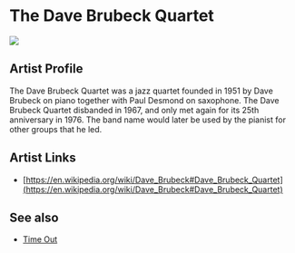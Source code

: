 # The Dave Brubeck Quartet

![](../../asssets/artists/The_Dave_Brubeck_Quartet.png)

## Artist Profile

The Dave Brubeck Quartet was a jazz quartet founded in 1951 by Dave Brubeck on piano together with Paul Desmond on saxophone. The Dave Brubeck Quartet disbanded in 1967, and only met again for its 25th anniversary in 1976. The band name would later be used by the pianist for other groups that he led.

## Artist Links

- [https://en.wikipedia.org/wiki/Dave_Brubeck#Dave_Brubeck_Quartet](https://en.wikipedia.org/wiki/Dave_Brubeck#Dave_Brubeck_Quartet)


## See also

- [Time Out](The_Dave_Brubeck_Quartet-Time_Out.md)
